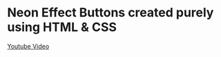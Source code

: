 # Neon Effect Buttons created purely using HTML &amp; CSS

[Youtube Video](https://www.youtube.com/channel/UCLwarjitnhPcV7xjN51TUgw/)
